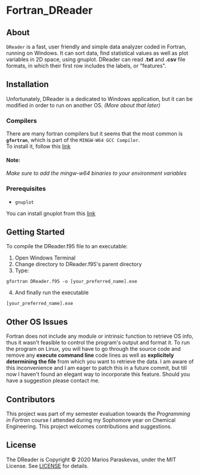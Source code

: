 # Fortran_DReader

## About  
`DReader` is a fast, user friendly and simple data analyzer coded in Fortran, running on Windows. It can sort data, find statistical values as well as plot variables in 2D space, using gnuplot. DReader can read
**.txt** and **.csv** file formats, in which their first row includes the labels, or "features".  

## Installation    

Unfortunately, DReader is a dedicated to Windows application, but it can be modified in order to run on another OS. *(More about that later)* 


### Compilers  

There are many fortran compilers but it seems that the most common is **`gfortran`**, which is part of the `MINGW-W64 GCC Compiler`.   
To install it, follow this [link](http://mingw-w64.org/doku.php/download)  
#### **Note:**  
*Make sure to add the mingw-w64 binaries to your environment variables*

### Prerequisites
* ```gnuplot```

You can install gnuplot from this [link](https://sourceforge.net/p/gnuplot/gnuplot-main/ci/master/tree/) 

## Getting Started  

To compile the DReader.f95 file to an executable:  
1. Open Windows Terminal
2. Change directory to DReader.f95's parent directory
3. Type:  
~~~ 
gfortran DReader.f95 -o [your_preferred_name].exe 
~~~
4. And finally run the executable  
~~~
[your_preferred_name].exe
~~~

## Other OS Issues
Fortran does not include any module or intrinsic function to retrieve OS info, thus it wasn't feasible to control the program's output and format it. To run the program on Linux, you will have to go through the source code and remove any **execute command line** code lines as well as **explicitely determining the file** from which you want to retrieve the data.
I am aware of this inconvenience and I am eager to patch this in a future commit, but till now I haven't found an elegant way to incorporate this feature. Should you have a suggestion please contact me. 

## Contributors

This project was part of my semester evaluation towards the *Programming in Fortran* course I attended during my Sophomore year on Chemical Engineering. 
This project welcomes contributions and suggestions.

## License

The DReader is Copyright &copy; 2020 Marios Paraskevas, under the MIT License. See [LICENSE](https://github.com/mariospar/Fortran_DReader/blob/master/LICENSE) for details.
